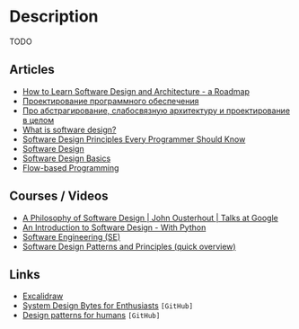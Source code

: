 # Description

TODO


## Articles

- [How to Learn Software Design and Architecture - a Roadmap](https://www.freecodecamp.org/news/software-design/)
- [Проектирование программного обеспечения](https://habr.com/ru/company/edison/blog/267569/)
- [Про абстрагирование, слабосвязную архитектуру и проектирование в целом](https://habr.com/ru/post/171331/)
- [What is software design?](https://www.quora.com/What-is-software-design)
- [Software Design Principles Every Programmer Should Know](https://medium.com/@peterlee2068/software-design-principles-every-programmer-should-know-c164a83c6f87)
- [Software Design](https://www.sciencedirect.com/topics/computer-science/software-design)
- [Software Design Basics](https://www.tutorialspoint.com/software_engineering/software_design_basics.htm)
- [Flow-based Programming](https://jpaulm.github.io/fbp/index.html)


## Courses / Videos

- [A Philosophy of Software Design | John Ousterhout | Talks at Google](https://youtu.be/bmSAYlu0NcY)
- [An Introduction to Software Design - With Python](https://youtu.be/-njsRb8Tn70)
- [Software Engineering (SE)](https://youtube.com/playlist?list=PLrjkTql3jnm9b5nr-ggx7Pt1G4UAHeFlJ)
- [Software Design Patterns and Principles (quick overview)](https://youtu.be/WV2Ed1QTst8)


## Links

- [Excalidraw](https://excalidraw.com/)
- [System Design Bytes for Enthusiasts](https://github.com/codersguild/System-Design) `[GitHub]`
- [Design patterns for humans](https://github.com/kamranahmedse/design-patterns-for-humans) `[GitHub]`
